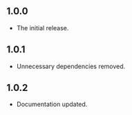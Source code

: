 ## 1.0.0

* The initial release.

## 1.0.1
* Unnecessary dependencies removed.

## 1.0.2
* Documentation updated.